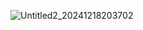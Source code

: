 ![Untitled2_20241218203702](https://github.com/user-attachments/assets/b0a950bb-79e3-4b31-bf0a-88a781ad3d43)
